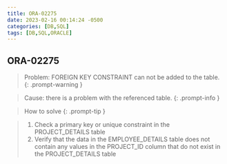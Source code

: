 ```yaml
---
title: ORA-02275
date: 2023-02-16 00:14:24 -0500
categories: [DB,SQL]
tags: [DB,SQL,ORACLE]
---
```


## ORA-02275

> Problem: FOREIGN KEY CONSTRAINT can not be added to the table.
{: .prompt-warning }

> Cause: there is a problem with the referenced table.
{: .prompt-info }

> How to solve
{: .prompt-tip }

> 1. Check a primary key or unique constraint in the PROJECT_DETAILS table
> 2. Verify that the data in the EMPLOYEE_DETAILS table does not contain any values in the PROJECT_ID column that do not exist in the PROJECT_DETAILS table 


